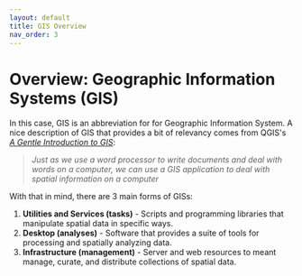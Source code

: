 ```yaml
---
layout: default
title: GIS Overview
nav_order: 3
---
```


# Overview: Geographic Information Systems (GIS)

In this case, GIS is an abbreviation for for Geographic Information System. A nice description of GIS that provides a bit of relevancy comes from QGIS's [*A Gentle Introduction to GIS*](https://docs.qgis.org/3.4/en/docs/gentle_gis_introduction/introducing_gis.html):

  >*Just as we use a word processor to write documents and deal with words on a computer, we can use a GIS application to deal with spatial information on a computer*

With that in mind, there are 3 main forms of GISs:
1. **Utilities and Services (tasks)** - Scripts and programming libraries that manipulate spatial data in specific ways.
2. **Desktop (analyses)** - Software that provides a suite of tools for processing and spatially analyzing data.
3. **Infrastructure (management)** - Server and web resources to meant manage, curate, and distribute collections of spatial data.
